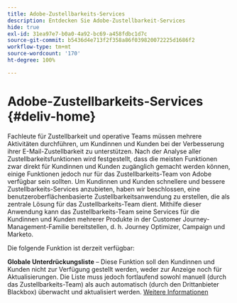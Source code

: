 ```yaml
---
title: Adobe-Zustellbarkeits-Services
description: Entdecken Sie Adobe-Zustellbarkeit-Services
hide: true
exl-id: 31ea97e7-b0a0-4a92-bc69-a458fdbc1d7c
source-git-commit: b5436d4e713f2f358a86f039820072225d1686f2
workflow-type: tm+mt
source-wordcount: '170'
ht-degree: 100%

---
```


# Adobe-Zustellbarkeits-Services {#deliv-home}

Fachleute für Zustellbarkeit und operative Teams müssen mehrere Aktivitäten durchführen, um Kundinnen und Kunden bei der Verbesserung ihrer E-Mail-Zustellbarkeit zu unterstützen. Nach der Analyse aller Zustellbarkeitsfunktionen wird festgestellt, dass die meisten Funktionen zwar direkt für Kundinnen und Kunden zugänglich gemacht werden können, einige Funktionen jedoch nur für das Zustellbarkeits-Team von Adobe verfügbar sein sollten. Um Kundinnen und Kunden schnellere und bessere Zustellbarkeits-Services anzubieten, haben wir beschlossen, eine benutzeroberflächenbasierte Zustellbarkeitsanwendung zu erstellen, die als zentrale Lösung für das Zustellbarkeits-Team dient. Mithilfe dieser Anwendung kann das Zustellbarkeits-Team seine Services für die Kundinnen und Kunden mehrerer Produkte in der Customer Journey-Management-Familie bereitstellen, d. h. Journey Optimizer, Campaign und Marketo.

Die folgende Funktion ist derzeit verfügbar:

**Globale Unterdrückungsliste** – Diese Funktion soll den Kundinnen und Kunden nicht zur Verfügung gestellt werden, weder zur Anzeige noch für Aktualisierungen. Die Liste muss jedoch fortlaufend sowohl manuell (durch das Zustellbarkeits-Team) als auch automatisch (durch den Drittanbieter Blackbox) überwacht und aktualisiert werden. [Weitere Informationen](global-suppression-list.md)
